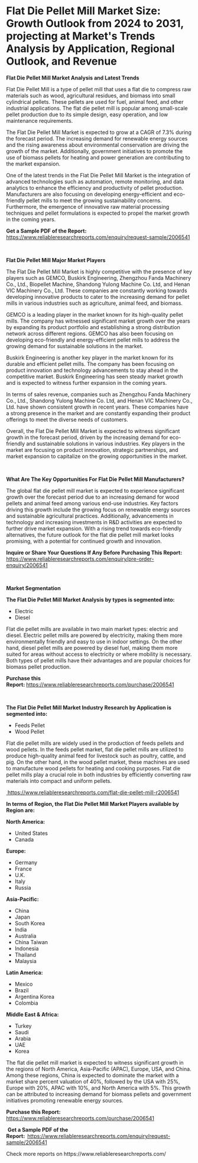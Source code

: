 <p><h1>Flat Die Pellet Mill Market Size: Growth Outlook from 2024 to 2031, projecting at Market's Trends Analysis by Application, Regional Outlook, and Revenue</h1></p><p><strong>Flat Die Pellet Mill Market Analysis and Latest Trends</strong></p>
<p><p>Flat Die Pellet Mill is a type of pellet mill that uses a flat die to compress raw materials such as wood, agricultural residues, and biomass into small cylindrical pellets. These pellets are used for fuel, animal feed, and other industrial applications. The flat die pellet mill is popular among small-scale pellet production due to its simple design, easy operation, and low maintenance requirements.</p><p>The Flat Die Pellet Mill Market is expected to grow at a CAGR of 7.3% during the forecast period. The increasing demand for renewable energy sources and the rising awareness about environmental conservation are driving the growth of the market. Additionally, government initiatives to promote the use of biomass pellets for heating and power generation are contributing to the market expansion.</p><p>One of the latest trends in the Flat Die Pellet Mill Market is the integration of advanced technologies such as automation, remote monitoring, and data analytics to enhance the efficiency and productivity of pellet production. Manufacturers are also focusing on developing energy-efficient and eco-friendly pellet mills to meet the growing sustainability concerns. Furthermore, the emergence of innovative raw material processing techniques and pellet formulations is expected to propel the market growth in the coming years.</p></p>
<p><strong>Get a Sample PDF of the Report:&nbsp;</strong> <a href="https://www.reliableresearchreports.com/enquiry/request-sample/2006541">https://www.reliableresearchreports.com/enquiry/request-sample/2006541</a></p>
<p>&nbsp;</p>
<p><strong>Flat Die Pellet Mill Major Market Players</strong></p>
<p><p>The Flat Die Pellet Mill Market is highly competitive with the presence of key players such as GEMCO, Buskirk Engineering, Zhengzhou Fanda Machinery Co., Ltd., Biopellet Machine, Shandong Yulong Machine Co. Ltd, and Henan VIC Machinery Co., Ltd. These companies are constantly working towards developing innovative products to cater to the increasing demand for pellet mills in various industries such as agriculture, animal feed, and biomass.</p><p>GEMCO is a leading player in the market known for its high-quality pellet mills. The company has witnessed significant market growth over the years by expanding its product portfolio and establishing a strong distribution network across different regions. GEMCO has also been focusing on developing eco-friendly and energy-efficient pellet mills to address the growing demand for sustainable solutions in the market.</p><p>Buskirk Engineering is another key player in the market known for its durable and efficient pellet mills. The company has been focusing on product innovation and technology advancements to stay ahead in the competitive market. Buskirk Engineering has seen steady market growth and is expected to witness further expansion in the coming years.</p><p>In terms of sales revenue, companies such as Zhengzhou Fanda Machinery Co., Ltd., Shandong Yulong Machine Co. Ltd, and Henan VIC Machinery Co., Ltd. have shown consistent growth in recent years. These companies have a strong presence in the market and are constantly expanding their product offerings to meet the diverse needs of customers.</p><p>Overall, the Flat Die Pellet Mill Market is expected to witness significant growth in the forecast period, driven by the increasing demand for eco-friendly and sustainable solutions in various industries. Key players in the market are focusing on product innovation, strategic partnerships, and market expansion to capitalize on the growing opportunities in the market.</p></p>
<p>&nbsp;</p>
<p><strong>What Are The Key Opportunities For Flat Die Pellet Mill Manufacturers?</strong></p>
<p><p>The global flat die pellet mill market is expected to experience significant growth over the forecast period due to an increasing demand for wood pellets and animal feed among various end-use industries. Key factors driving this growth include the growing focus on renewable energy sources and sustainable agricultural practices. Additionally, advancements in technology and increasing investments in R&D activities are expected to further drive market expansion. With a rising trend towards eco-friendly alternatives, the future outlook for the flat die pellet mill market looks promising, with a potential for continued growth and innovation.</p></p>
<p><strong>Inquire or Share Your Questions If Any Before Purchasing This Report:</strong> <a href="https://www.reliableresearchreports.com/enquiry/pre-order-enquiry/2006541">https://www.reliableresearchreports.com/enquiry/pre-order-enquiry/2006541</a></p>
<p>&nbsp;</p>
<p><strong>Market Segmentation</strong></p>
<p><strong>The Flat Die Pellet Mill Market Analysis by types is segmented into:</strong></p>
<p><ul><li>Electric</li><li>Diesel</li></ul></p>
<p><p>Flat die pellet mills are available in two main market types: electric and diesel. Electric pellet mills are powered by electricity, making them more environmentally friendly and easy to use in indoor settings. On the other hand, diesel pellet mills are powered by diesel fuel, making them more suited for areas without access to electricity or where mobility is necessary. Both types of pellet mills have their advantages and are popular choices for biomass pellet production.</p></p>
<p><strong>Purchase this Report:&nbsp;</strong><a href="https://www.reliableresearchreports.com/purchase/2006541">https://www.reliableresearchreports.com/purchase/2006541</a></p>
<p>&nbsp;</p>
<p><strong>The Flat Die Pellet Mill Market Industry Research by Application is segmented into:</strong></p>
<p><ul><li>Feeds Pellet</li><li>Wood Pellet</li></ul></p>
<p><p>Flat die pellet mills are widely used in the production of feeds pellets and wood pellets. In the feeds pellet market, flat die pellet mills are utilized to produce high-quality animal feed for livestock such as poultry, cattle, and pig. On the other hand, in the wood pellet market, these machines are used to manufacture wood pellets for heating and cooking purposes. Flat die pellet mills play a crucial role in both industries by efficiently converting raw materials into compact and uniform pellets.</p></p>
<p><a href="https://www.reliableresearchreports.com/flat-die-pellet-mill-r2006541">&nbsp;https://www.reliableresearchreports.com/flat-die-pellet-mill-r2006541</a></p>
<p><strong>In terms of Region, the Flat Die Pellet Mill Market Players available by Region are:</strong></p>
<p>
    <p> <strong> North America: </strong>
        <ul>
            <li>United States</li>
            <li>Canada</li>
        </ul>
        </p> 
    <p> <strong> Europe: </strong>
        <ul>
            <li>Germany</li>
            <li>France</li>
            <li>U.K.</li>
            <li>Italy</li>
            <li>Russia</li>
        </ul>
        </p> 
    <p> <strong> Asia-Pacific: </strong>
        <ul>
            <li>China</li>
            <li>Japan</li>
            <li>South Korea</li>
            <li>India</li>
            <li>Australia</li>
            <li>China Taiwan</li>
            <li>Indonesia</li>
            <li>Thailand</li>
            <li>Malaysia</li>
        </ul>
        </p> 
    <p> <strong> Latin America: </strong>
        <ul>
            <li>Mexico</li>
            <li>Brazil</li>
            <li>Argentina Korea</li>
            <li>Colombia</li>
        </ul>
        </p> 
    <p> <strong> Middle East & Africa: </strong>
        <ul>
            <li>Turkey</li>
            <li>Saudi</li>
            <li>Arabia</li>
            <li>UAE</li>
            <li>Korea</li>
        </ul>
    </p>
    </p>
<p><p>The flat die pellet mill market is expected to witness significant growth in the regions of North America, Asia-Pacific (APAC), Europe, USA, and China. Among these regions, China is expected to dominate the market with a market share percent valuation of 40%, followed by the USA with 25%, Europe with 20%, APAC with 10%, and North America with 5%. This growth can be attributed to increasing demand for biomass pellets and government initiatives promoting renewable energy sources.</p></p>
<p><strong>Purchase this Report: </strong><a href="https://www.reliableresearchreports.com/purchase/2006541">https://www.reliableresearchreports.com/purchase/2006541</a></p>
<p>&nbsp;<strong>Get a Sample PDF of the Report:&nbsp;&nbsp;</strong><a href="https://www.reliableresearchreports.com/enquiry/request-sample/2006541">https://www.reliableresearchreports.com/enquiry/request-sample/2006541</a></p>
<p><strong></strong></p>
<p>Check more reports on https://www.reliableresearchreports.com/</p>